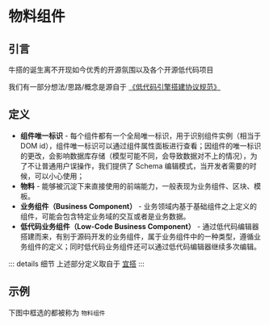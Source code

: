 # 物料组件

## 引言

牛搭的诞生离不开现如今优秀的开源氛围以及各个开源低代码项目

我们有一部分想法/思路/概念是源自于 [《低代码引擎搭建协议规范》](https://lowcode-engine.cn/lowcode)

## 定义

- **组件唯一标识** - 每个组件都有一个全局唯一标识，用于识别组件实例（相当于 DOM id），组件唯一标识可以通过组件属性面板进行查看；因组件的唯一标识的更改，会影响数据库存储（模型可能不同，会导致数据对不上的情况），为了不让普通用户误操作，我们提供了 Schema 编辑模式，当开发者需要的时候，可以小心使用；
- **物料** - 能够被沉淀下来直接使用的前端能力，一般表现为业务组件、区块、模板。
- **业务组件（Business Component）** - 业务领域内基于基础组件之上定义的组件，可能会包含特定业务域的交互或者是业务数据。
- **低代码业务组件（Low-Code Business Component）** - 通过低代码编辑器搭建而来，有别于源码开发的业务组件，属于业务组件中的一种类型，遵循业务组件的定义；同时低代码业务组件还可以通过低代码编辑器继续多次编辑。

::: details 细节
上述部分定义取自于 [宜搭](https://developers.aliwork.com/docs/guide/keywords)
:::

## 示例

下图中框选的都被称为 `物料组件`

<zoom-img src='https://tva1.sinaimg.cn/large/008d89Swgy1h5d6thmlowj30c809qt9o.jpg' />
